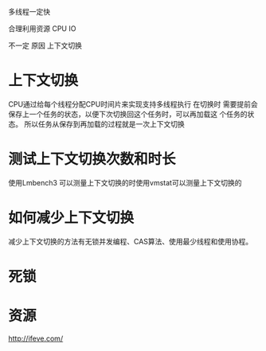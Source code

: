
多线程一定快

合理利用资源  CPU IO 

不一定
原因 上下文切换  

# 上下文切换



CPU通过给每个线程分配CPU时间片来实现支持多线程执行
在切换时
需要提前会保存上一个任务的状态，以便下次切换回这个任务时，可以再加载这
个任务的状态。
所以任务从保存到再加载的过程就是一次上下文切换



# 测试上下文切换次数和时长       

使用Lmbench3
可以测量上下文切换的时使用vmstat可以测量上下文切换的

# 如何减少上下文切换

减少上下文切换的方法有无锁并发编程、CAS算法、使用最少线程和使用协程。

# 死锁




# 资源

http://ifeve.com/
